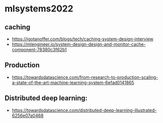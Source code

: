 # mlsystems2022

## caching

- https://igotanoffer.com/blogs/tech/caching-system-design-interview
- https://mlengineer.io/system-design-design-and-monitor-cache-component-78380c3f62b1

## Production

- https://towardsdatascience.com/from-research-to-production-scaling-a-state-of-the-art-machine-learning-system-6efad0141865

## Distributed deep learning:

- https://towardsdatascience.com/distributed-deep-learning-illustrated-6256e07a0468
